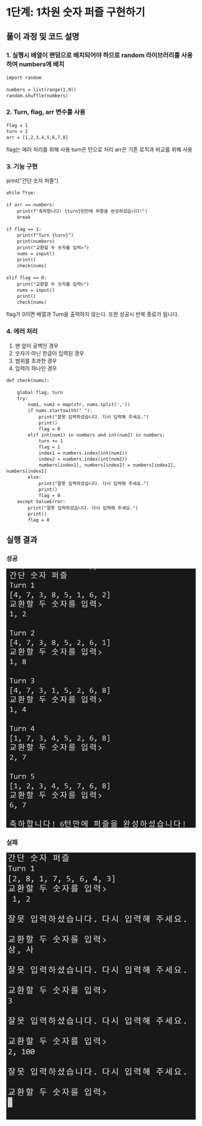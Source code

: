 # 1단계: 1차원 숫자 퍼즐 구현하기

## 풀이 과정 및 코드 설명

### 1. 실행시 배열이 랜덤으로 배치되어야 하므로 random 라이브러리를 사용하여 numbers에 배치
```
import random

numbers = list(range(1,9))
random.shuffle(numbers)
```

### 2. Turn, flag, arr 변수를 사용
```
flag = 1
turn = 1
arr = [1,2,3,4,5,6,7,8]
```

flag는 에러 처리를 위해 사용
turn은 턴으로 처리
arr은 기존 로직과 비교를 위해 사용

### 3. 기능 구현
print("간단 숫자 퍼즐")

    while True:
    
    if arr == numbers:
        print(f"축하합니다! {turn}턴만에 퍼즐을 완성하셨습니다!")
        break

    if flag == 1:
        print(f"Turn {turn}")
        print(numbers)
        print("교환할 두 숫자를 입력>")
        nums = input()
        print()
        check(nums)

    elif flag == 0:
        print("교환할 두 숫자를 입력>")
        nums = input()
        print()
        check(nums)

flag가 0이면 배열과 Turn을 출력하지 않는다.
또한 성공시 반복 종료가 됩니다.

### 4. 에러 처리
1. 맨 앞이 공백인 경우
2. 숫자가 아닌 한글이 입력된 경우
3. 범위를 초과한 경우
4. 입력이 하나인 경우

```
def check(nums):

    global flag, turn
    try:  
        num1, num2 = map(str, nums.split(','))
        if nums.startswith(" "):
            print("잘못 입력하셨습니다. 다시 입력해 주세요.")
            print()
            flag = 0
        elif int(num1) in numbers and int(num2) in numbers:
            turn += 1
            flag = 1
            index1 = numbers.index(int(num1))
            index2 = numbers.index(int(num2))
            numbers[index1], numbers[index2] = numbers[index2], numbers[index1]
        else:
            print("잘못 입력하셨습니다. 다시 입력해 주세요.")
            print()
            flag = 0
    except ValueError:
        print("잘못 입력하셨습니다. 다시 입력해 주세요.")
        print()
        flag = 0
```

## 실행 결과
### 성공
![실행 결과](image.png)

### 실패
![에러 처리](image-1.png)
